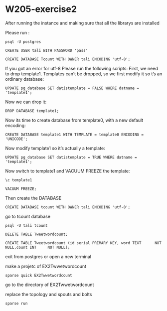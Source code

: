 # W205-exercise2

 After running the instance and making sure that all the librarys are installed

 Please run :
 
    psql -U postgres
   
    CREATE USER tali WITH PASSWORD 'pass'
   
    CREATE DATABASE Tcount WITH OWNER tali ENCODING 'utf-8';
   
 If you got an error for utf-8 Please run the following scripts:
 First, we need to drop template1. Templates can’t be dropped, so we first modify it so t’s an ordinary database:

    UPDATE pg_database SET datistemplate = FALSE WHERE datname = 'template1';

 Now we can drop it:

    DROP DATABASE template1;

 Now its time to create database from template0, with a new default encoding:

    CREATE DATABASE template1 WITH TEMPLATE = template0 ENCODING = 'UNICODE';

 Now modify template1 so it’s actually a template:

    UPDATE pg_database SET datistemplate = TRUE WHERE datname = 'template1';

 Now switch to template1 and VACUUM FREEZE the template:

    \c template1

    VACUUM FREEZE;

 Then create the DATABASE
 
    CREATE DATABASE tcount WITH OWNER tali ENCODING 'utf-8';
    
 go to tcount database
 
	psql -U tali tcount
    
	DELETE TABLE Tweetwordcount;
    
	CREATE TABLE Tweetwordcount (id serial PRIMARY KEY, word TEXT      NOT NULL,count INT     NOT NULL);

exit from postgres or open a new terminal  

make a projetc of EX2Twwetwordcount

    sparse quick EX2Twwetwordcount
    
go to the directory of EX2Twwetwordcount

replace the topology and spouts and bolts

    sparse run 


	
	
	
